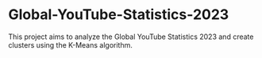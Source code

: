 # Global-YouTube-Statistics-2023
This project aims to analyze the Global YouTube Statistics 2023 and create clusters using the K-Means algorithm.
